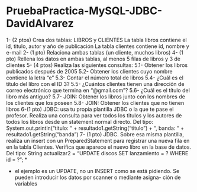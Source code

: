 # PruebaPractica-MySQL-JDBC-DavidAlvarez
 
1- (2 ptos) Crea dos tablas: LIBROS y CLIENTES
La tabla libros contiene el id, titulo, autor y año de publicación La tabla clientes contiene id, nombre y e-mail
2- (1 pto) Relaciona ambas tablas (un cliente, muchos libros)
4- (1 pto) Rellena los datos en ambas tablas, al menos 5 filas de libros y 3 de clientes
5- (4 ptos) Realiza las siguientes consultas:
5.1- Obtener los libros publicados después de 2005
5.2- Obtener los clientes cuyo nombre contiene la letra “e”
5.3- Contar el número total de libros
5.4- ¿Cuál es el título del libro con el ID 3?
5.5- ¿Cuántos clientes tienen una dirección de correo electrónico que termina en “@gmail.com”? 5.6- ¿Cuál es el título del libro más antiguo?
5.7- JOIN: Obtener los libros junto con los nombres de los clientes que los poseen
5.8- JOIN: Obtener los clientes que no tienen libros
6-(1 pto) JDBC: usa tu propia plantilla JDBC o la que te pase el profesor. Realiza una consulta para ver todos los titulos y los autores de todos los libros desde un statement normal directo. Del tipo: System.out.println(“titulo: “ + resultado1.getString(“titulo”) + “, banda: “ + resultado1.getString(“banda”)
7- (1 pto) JDBC. Sobre esa misma plantilla, realiza un insert con un PreparedStatement para registrar una nueva fila en en la tabla Clientes. Verifica que aparece el nuevo libro en la base de datos. Del tipo:
String actualizar2 = “UPDATE discos SET lanzamiento = ? WHERE id = ?”; *
* el ejemplo es un UPDATE, no un INSERT como se está pidiendo. Se pueden introducir los datos por scanner o mediante asigna- ción de variables